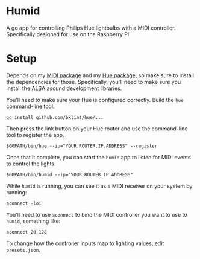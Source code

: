 Humid
=====

A go app for controlling Philips Hue lightbulbs with a MIDI controller.
Specifically designed for use on the Raspberry Pi.

# Setup

Depends on my [MIDI package](https://github.com/bklimt/midi) and my [Hue package](https://github.com/bklimt/hue), so make sure to install the dependencies for those. Specifically, you'll need to make sure you install the ALSA asound development libraries.

You'll need to make sure your Hue is configured correctly. Build the `hue` command-line tool.

    go install github.com/bklimt/hue/...

Then press the link button on your Hue router and use the command-line tool to register the app.

    $GOPATH/bin/hue --ip="YOUR.ROUTER.IP.ADDRESS" --register

Once that it complete, you can start the `humid` app to listen for MIDI events to control the lights.

    $GOPATH/bin/humid --ip="YOUR.ROUTER.IP.ADDRESS"

While `humid` is running, you can see it as a MIDI receiver on your system by running:

    aconnect -loi

You'll need to use `aconnect` to bind the MIDI controller you want to use to `humid`, something like:

    aconnect 20 128

To change how the controller inputs map to lighting values, edit `presets.json`.
